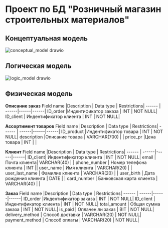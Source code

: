 # Проект по БД "Розничный магазин строительных материалов"

## Концептуальная модель
![conceptual_model drawio](https://user-images.githubusercontent.com/65976385/167273460-59540c81-bddb-461a-a9c8-c0ede51a1e66.svg)


## Логическая модель
![logic_model drawio](https://user-images.githubusercontent.com/65976385/167273450-490e8ed6-aa99-46dc-a084-4b39885d88d9.svg)

## Физическая модель

**Описание заказ**
Field name |Description | Data type | Restrictions|
------ | ------|------|------|
ID_order |Индентификатор заказа  |  INT | NOT NULL|
ID_client  | Индентификатор клиента | INT | NOT NULL|

**Ассортимент товаров**
Field name |Description | Data type | Restrictions|
------ | ------|------|------|
ID_product |Индентификатор товара  |  INT | NOT NULL|
description |Описание товара   | VARCHAR(700) | | 
price_pr  |Цена товара | INT | |

**Клиент**
Field name |Description | Data type | Restrictions|
------ | ------|------|------|
ID_client| Индентификатор клиента   |  INT | NOT NULL|
email  | Почта клиента| VARCHAR(40) | | 
phone_number | Номер телефона клиента  | INT ||
user_name  | Имя клиента | VARCHAR(20) | |
user_last_name | Фамилие клиента | VARCHAR(20) | |
user_birth | Дата рождения клиента | DATE | |
card_number | Банковская карта клиента | VARCHAR(40) | |

**Заказ**
Field name |Description | Data type | Restrictions|
------ | ------|------|------|
ID_order |Индентификатор заказа |  INT | NOT NULL|
ID_client |Индентификатор клиента |  INT | NOT NULL|
total_amount | Общая сумма заказа | INT | NOT NULL| 
is_paid | Оплачен ли заказ | BIT | NOT NULL|
delivery_method |  Способ доставки |  VARCHAR(20) | NOT NULL|
payment_method | Способ оплаты | VARCHAR(20) | NOT NULL| 
